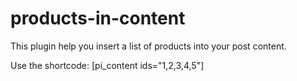 # products-in-content
 This plugin help you insert a list of products into your post content.

 Use the shortcode: [pi_content ids="1,2,3,4,5"]
